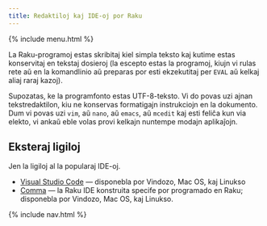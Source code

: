 ```yaml
---
title: Redaktiloj kaj IDE-oj por Raku
---
```


{% include menu.html %}

La Raku-programoj estas skribitaj kiel simpla teksto kaj kutime estas konservitaj en tekstaj dosieroj (la escepto estas la programoj, kiujn vi rulas rete aŭ en la komandlinio aŭ preparas por esti ekzekutitaj per `EVAL` aŭ kelkaj aliaj raraj kazoj).

Supozatas, ke la programfonto estas UTF-8-teksto. Vi do povas uzi ajnan tekstredaktilon, kiu ne konservas formatigajn instrukciojn en la dokumento. Dum vi povas uzi `vim`, aŭ `nano`, aŭ `emacs`, aŭ `mcedit` kaj esti feliĉa kun via elekto, vi ankaŭ eble volas provi kelkajn nuntempe modajn aplikaĵojn.

## Eksteraj ligiloj

Jen la ligiloj al la popularaj IDE-oj.

* [Visual Studio Code](https://code.visualstudio.com/) — disponebla por Vindozo, Mac OS, kaj Linukso
* [Comma](https://commaide.com) — la Raku IDE konstruita specife por programado en Raku; disponebla por Vindozo, Mac OS, kaj Linukso.

{% include nav.html %}
